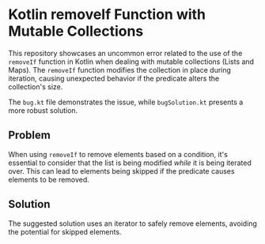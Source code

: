 # Kotlin removeIf Function with Mutable Collections

This repository showcases an uncommon error related to the use of the `removeIf` function in Kotlin when dealing with mutable collections (Lists and Maps).  The `removeIf` function modifies the collection in place during iteration, causing unexpected behavior if the predicate alters the collection's size.

The `bug.kt` file demonstrates the issue, while `bugSolution.kt` presents a more robust solution.

## Problem

When using `removeIf` to remove elements based on a condition, it's essential to consider that the list is being modified *while* it is being iterated over.  This can lead to elements being skipped if the predicate causes elements to be removed.

## Solution

The suggested solution uses an iterator to safely remove elements, avoiding the potential for skipped elements.